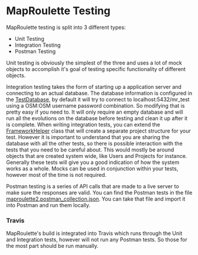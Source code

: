 # MapRoulette Testing

MapRoulette testing is split into 3 different types:
- Unit Testing
- Integration Testing
- Postman Testing

Unit testing is obviously the simplest of the three and uses a lot of mock objects to accomplish it's goal of testing specific functionality of different objects.

Integration testing takes the form of starting up a application server and connecting to an actual database. The database information is configured in the [TestDatabase](org/maproulette/framework/util/TestDatabase.scala), by default it will try to connect to localhost:5432/mr_test using a OSM:OSM username password combination. So modifying that is pretty easy if you need to. It will only require an empty database and will run all the evolutions on the database before testing and clean it up after it is complete. When writing integration tests, you can extend the [FrameworkHelper](org/maproulette/framework/util/FrameworkHelper.scala) class that will create a separate project structure for your test. However it is important to understand that you are sharing the database with all the other tests, so there is possible interaction with the tests that you need to be careful about. This would mostly be around objects that are created system wide, like Users and Projects for instance. Generally these tests will give you a good indication of how the system works as a whole. Mocks can be used in conjunction within your tests, however most of the time is not required.

Postman testing is a series of API calls that are made to a live server to make sure the responses are valid. You can find the Postman tests in the file [maproulette2.postman_collection.json](../postman/maproulette2.postman_collection.json). You can take that file and import it into Postman and run them locally.

### Travis

MapRoulette's build is integrated into Travis which runs through the Unit and Integration tests, however will not run any Postman tests. So those for the most part should be run manually.
